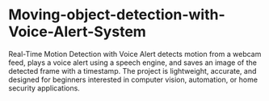 # Moving-object-detection-with-Voice-Alert-System
Real-Time Motion Detection with Voice Alert detects motion from a webcam feed, plays a voice alert using a speech engine, and saves an image of the detected frame with a timestamp. The project is lightweight, accurate, and designed for beginners interested in computer vision, automation, or home security applications.
